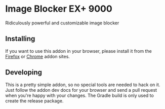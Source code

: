 # Image Blocker EX+ 9000
Ridiculously powerful and customizable image blocker

## Installing

If you want to use this addon in your browser, please install it from the 
[Firefox](https://addons.mozilla.org/en-US/firefox/addon/image-blocker-ex-9000/) or
[Chrome](https://chrome.google.com/webstore/detail/image-blocker-ex%2B-9000/eaabjlbddgjhjfplckkiglekpmonabcm) addon
sites.

## Developing

This is a pretty simple addon, so no special tools are needed to hack on it. Just follow the addon dev docs for your
browser and send a pull request when you're happy with your changes. The Gradle build is only used to create the release
package.
